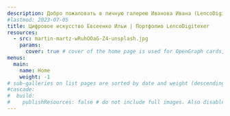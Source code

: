```yaml
---
description: Добро пожаловать в личную галерею Иванова Ивана (LencoDigitexer). Здесь собраны уютные и вдохновляющие кадры природы, путешествий и повседневности. Исследуйте мир через мои глаза.
#lastmod: 2023-07-05
title: Цифровое искусство Евсеенко Ильи | Портфолио LencoDigitexer
resources:
  - src: martin-martz-wRuhOOaG-Z4-unsplash.jpg
    params:
      cover: true # cover of the home page is used for OpenGraph cards, etc.
menus:
  main:
    name: Home
    weight: -1
# sub-galleries on list pages are sorted by date and weight (descending)
#cascade:
#  build:
#    publishResources: false # do not include full images. Also disable download
---
```

